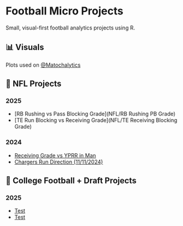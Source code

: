 # Football Micro Projects

Small, visual-first football analytics projects using R.

## 📊 Visuals
Plots used on [@Matochalytics](https://twitter.com/Matochalytics)

## 📂 NFL Projects
### 2025
- [RB Rushing vs Pass Blocking Grade](NFL/RB Rushing PB Grade)
- [TE Run Blocking vs Receiving Grade](NFL/TE Receiving Blocking Grade)
### 2024
- [Receiving Grade vs YPRR in Man](NFL/WR-Grade-YPRR-Man)
- [Chargers Run Direction (11/11/2024)](NFL/ChargersRunDirection_2024)

## 📂 College Football + Draft Projects
### 2025
- [Test](college/2024_p5_qbs_epa_vs_ayards.R)
- [Test](college/freshman_rb_performance_trends.R)
